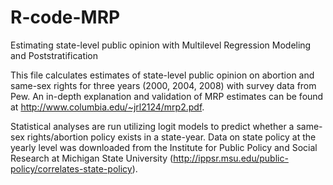 # R-code-MRP
Estimating state-level public opinion with Multilevel Regression Modeling and Poststratification

This file calculates estimates of state-level public opinion on abortion and same-sex rights for three years (2000, 2004, 2008) with survey data from Pew. An in-depth explanation and validation of MRP estimates can be found at http://www.columbia.edu/~jrl2124/mrp2.pdf. 

Statistical analyses are run utilizing logit models to predict whether a same-sex rights/abortion policy exists in a state-year. Data on state policy at the yearly level was downloaded from the Institute for Public Policy and Social Research at Michigan State University (http://ippsr.msu.edu/public-policy/correlates-state-policy). 
